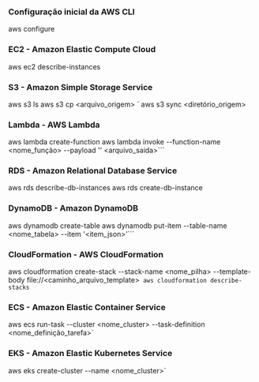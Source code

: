 ### Configuração inicial da AWS CLI
aws configure

### EC2 - Amazon Elastic Compute Cloud
aws ec2 describe-instances

### S3 - Amazon Simple Storage Service
aws s3 ls
aws s3 cp <arquivo_origem> <destino>`
aws s3 sync <diretório_origem> <destino>

### Lambda - AWS Lambda
aws lambda create-function
aws lambda invoke --function-name <nome_função> --payload '<payload>' <arquivo_saida>```

### RDS - Amazon Relational Database Service
aws rds describe-db-instances
aws rds create-db-instance

### DynamoDB - Amazon DynamoDB
aws dynamodb create-table
aws dynamodb put-item --table-name <nome_tabela> --item '<item_json>'```

### CloudFormation - AWS CloudFormation
aws cloudformation create-stack --stack-name <nome_pilha> --template-body file://<caminho_arquivo_template>`
aws cloudformation describe-stacks`

### ECS - Amazon Elastic Container Service
aws ecs run-task --cluster <nome_cluster> --task-definition <nome_definição_tarefa>`

### EKS - Amazon Elastic Kubernetes Service
aws eks create-cluster --name <nome_cluster>`
